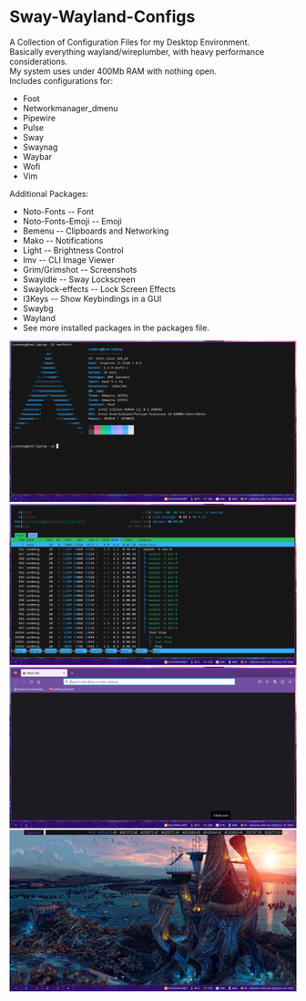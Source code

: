 # Sway-Wayland-Configs
A Collection of Configuration Files for my Desktop Environment.  
Basically everything wayland/wireplumber, with heavy performance considerations.  
My system uses under 400Mb RAM with nothing open.  
Includes configurations for:  
- Foot  
- Networkmanager_dmenu  
- Pipewire  
- Pulse  
- Sway  
- Swaynag  
- Waybar  
- Wofi
- Vim

Additional Packages:  
- Noto-Fonts -- Font  
- Noto-Fonts-Emoji -- Emoji  
- Bemenu -- Clipboards and Networking  
- Mako -- Notifications  
- Light -- Brightness Control  
- Imv -- CLI Image Viewer  
- Grim/Grimshot -- Screenshots  
- Swayidle -- Sway Lockscreen  
- Swaylock-effects -- Lock Screen Effects  
- I3Keys -- Show Keybindings in a GUI  
- Swaybg  
- Wayland  
- See more installed packages in the packages file.

![image info](./Images/Neofetch.png)
![image info](./Images/Htop.png)
![image info](./Images/Firefox.png)
![image info](./Images/Desktop.png)
